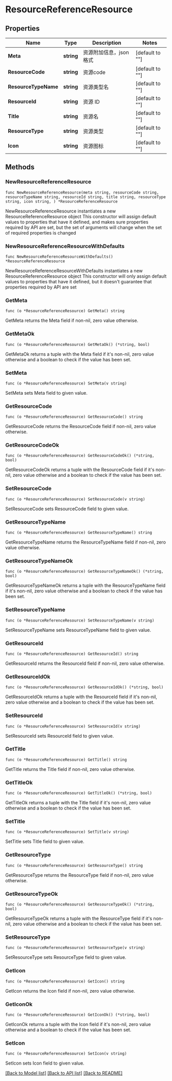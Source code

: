 # ResourceReferenceResource

## Properties

Name | Type | Description | Notes
------------ | ------------- | ------------- | -------------
**Meta** | **string** | 资源附加信息，json格式 | [default to ""]
**ResourceCode** | **string** | 资源code | [default to ""]
**ResourceTypeName** | **string** | 资源类型名 | [default to ""]
**ResourceId** | **string** | 资源 ID | [default to ""]
**Title** | **string** | 资源名 | [default to ""]
**ResourceType** | **string** | 资源类型 | [default to ""]
**Icon** | **string** | 资源图标 | [default to ""]

## Methods

### NewResourceReferenceResource

`func NewResourceReferenceResource(meta string, resourceCode string, resourceTypeName string, resourceId string, title string, resourceType string, icon string, ) *ResourceReferenceResource`

NewResourceReferenceResource instantiates a new ResourceReferenceResource object
This constructor will assign default values to properties that have it defined,
and makes sure properties required by API are set, but the set of arguments
will change when the set of required properties is changed

### NewResourceReferenceResourceWithDefaults

`func NewResourceReferenceResourceWithDefaults() *ResourceReferenceResource`

NewResourceReferenceResourceWithDefaults instantiates a new ResourceReferenceResource object
This constructor will only assign default values to properties that have it defined,
but it doesn't guarantee that properties required by API are set

### GetMeta

`func (o *ResourceReferenceResource) GetMeta() string`

GetMeta returns the Meta field if non-nil, zero value otherwise.

### GetMetaOk

`func (o *ResourceReferenceResource) GetMetaOk() (*string, bool)`

GetMetaOk returns a tuple with the Meta field if it's non-nil, zero value otherwise
and a boolean to check if the value has been set.

### SetMeta

`func (o *ResourceReferenceResource) SetMeta(v string)`

SetMeta sets Meta field to given value.


### GetResourceCode

`func (o *ResourceReferenceResource) GetResourceCode() string`

GetResourceCode returns the ResourceCode field if non-nil, zero value otherwise.

### GetResourceCodeOk

`func (o *ResourceReferenceResource) GetResourceCodeOk() (*string, bool)`

GetResourceCodeOk returns a tuple with the ResourceCode field if it's non-nil, zero value otherwise
and a boolean to check if the value has been set.

### SetResourceCode

`func (o *ResourceReferenceResource) SetResourceCode(v string)`

SetResourceCode sets ResourceCode field to given value.


### GetResourceTypeName

`func (o *ResourceReferenceResource) GetResourceTypeName() string`

GetResourceTypeName returns the ResourceTypeName field if non-nil, zero value otherwise.

### GetResourceTypeNameOk

`func (o *ResourceReferenceResource) GetResourceTypeNameOk() (*string, bool)`

GetResourceTypeNameOk returns a tuple with the ResourceTypeName field if it's non-nil, zero value otherwise
and a boolean to check if the value has been set.

### SetResourceTypeName

`func (o *ResourceReferenceResource) SetResourceTypeName(v string)`

SetResourceTypeName sets ResourceTypeName field to given value.


### GetResourceId

`func (o *ResourceReferenceResource) GetResourceId() string`

GetResourceId returns the ResourceId field if non-nil, zero value otherwise.

### GetResourceIdOk

`func (o *ResourceReferenceResource) GetResourceIdOk() (*string, bool)`

GetResourceIdOk returns a tuple with the ResourceId field if it's non-nil, zero value otherwise
and a boolean to check if the value has been set.

### SetResourceId

`func (o *ResourceReferenceResource) SetResourceId(v string)`

SetResourceId sets ResourceId field to given value.


### GetTitle

`func (o *ResourceReferenceResource) GetTitle() string`

GetTitle returns the Title field if non-nil, zero value otherwise.

### GetTitleOk

`func (o *ResourceReferenceResource) GetTitleOk() (*string, bool)`

GetTitleOk returns a tuple with the Title field if it's non-nil, zero value otherwise
and a boolean to check if the value has been set.

### SetTitle

`func (o *ResourceReferenceResource) SetTitle(v string)`

SetTitle sets Title field to given value.


### GetResourceType

`func (o *ResourceReferenceResource) GetResourceType() string`

GetResourceType returns the ResourceType field if non-nil, zero value otherwise.

### GetResourceTypeOk

`func (o *ResourceReferenceResource) GetResourceTypeOk() (*string, bool)`

GetResourceTypeOk returns a tuple with the ResourceType field if it's non-nil, zero value otherwise
and a boolean to check if the value has been set.

### SetResourceType

`func (o *ResourceReferenceResource) SetResourceType(v string)`

SetResourceType sets ResourceType field to given value.


### GetIcon

`func (o *ResourceReferenceResource) GetIcon() string`

GetIcon returns the Icon field if non-nil, zero value otherwise.

### GetIconOk

`func (o *ResourceReferenceResource) GetIconOk() (*string, bool)`

GetIconOk returns a tuple with the Icon field if it's non-nil, zero value otherwise
and a boolean to check if the value has been set.

### SetIcon

`func (o *ResourceReferenceResource) SetIcon(v string)`

SetIcon sets Icon field to given value.



[[Back to Model list]](../README.md#documentation-for-models) [[Back to API list]](../README.md#documentation-for-api-endpoints) [[Back to README]](../README.md)


